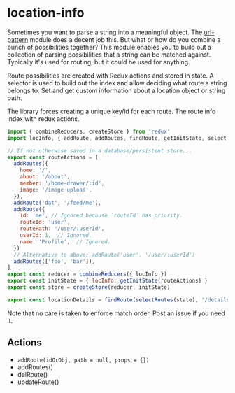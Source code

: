 # location-info

Sometimes you want to parse a string into a meaningful object. The [url-pattern](https://github.com/snd/url-pattern) module does a decent job this. But what or how do you combine a bunch of possibilities together? This module enables you to build out a collection of parsing possibilities that a string can be matched against. Typically it's used for routing, but it could be used for anything.

Route possibilities are created with Redux actions and stored in state. A selector is used to build out the index and allow deciding what route a string belongs to.
Set and get custom information about a location object or string path.

The library forces creating a unique key/id for each route. The route info index with redux actions.

```javascript
import { combineReducers, createStore } from 'redux'
import locInfo, { addRoute, addRoutes, findRoute, getInitState, select } from 'location-info'

// If not otherwise saved in a database/persistent store...
export const routeActions = [
  addRoutes({
    home: '/',
    about: '/about',
    member: '/home-drawer/:id',
    image: '/image-upload',
  }),
  addRoute('dat', '/feed/me'),
  addRoute({
    id: 'me', // Ignored because `routeId` has priority.
    routeId: 'user',
    routePath: '/user/:userId',
    userId: 1,  // Ignored.
    name: 'Profile',  // Ignored.
  })
  // Alternative to above: addRoute('user', '/user/:userId')
  addRoutes(['foo', 'bar']),
]
export const reducer = combineReducers({ locInfo })
export const initState = { locInfo: getInitState(routeActions) }
export const store = createStore(reducer, initState)

export const locationDetails = findRoute(selectRoutes(state), '/details/vroom')

```

Note that no care is taken to enforce match order. Post an issue if you need it.

## Actions

* `addRoute(idOrObj, path = null, props = {})`
* addRoutes()
* delRoute()
* updateRoute()
